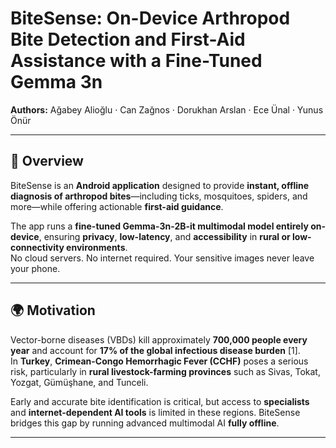 # BiteSense: On-Device Arthropod Bite Detection and First-Aid Assistance with a Fine-Tuned Gemma 3n

**Authors:** Ağabey Alioğlu · Can Zağnos · Dorukhan Arslan · Ece Ünal · Yunus Önür  

---

## 📌 Overview

BiteSense is an **Android application** designed to provide **instant, offline diagnosis of arthropod bites**—including ticks, mosquitoes, spiders, and more—while offering actionable **first-aid guidance**.

The app runs a **fine-tuned Gemma-3n-2B-it multimodal model entirely on-device**, ensuring **privacy**, **low-latency**, and **accessibility** in **rural or low-connectivity environments**.  
No cloud servers. No internet required. Your sensitive images never leave your phone.

---

## 🌍 Motivation

Vector-borne diseases (VBDs) kill approximately **700,000 people every year** and account for **17% of the global infectious disease burden** [1].  
In **Turkey**, **Crimean-Congo Hemorrhagic Fever (CCHF)** poses a serious risk, particularly in **rural livestock-farming provinces** such as Sivas, Tokat, Yozgat, Gümüşhane, and Tunceli.

Early and accurate bite identification is critical, but access to **specialists** and **internet-dependent AI tools** is limited in these regions. BiteSense bridges this gap by running advanced multimodal AI **fully offline**.

---
